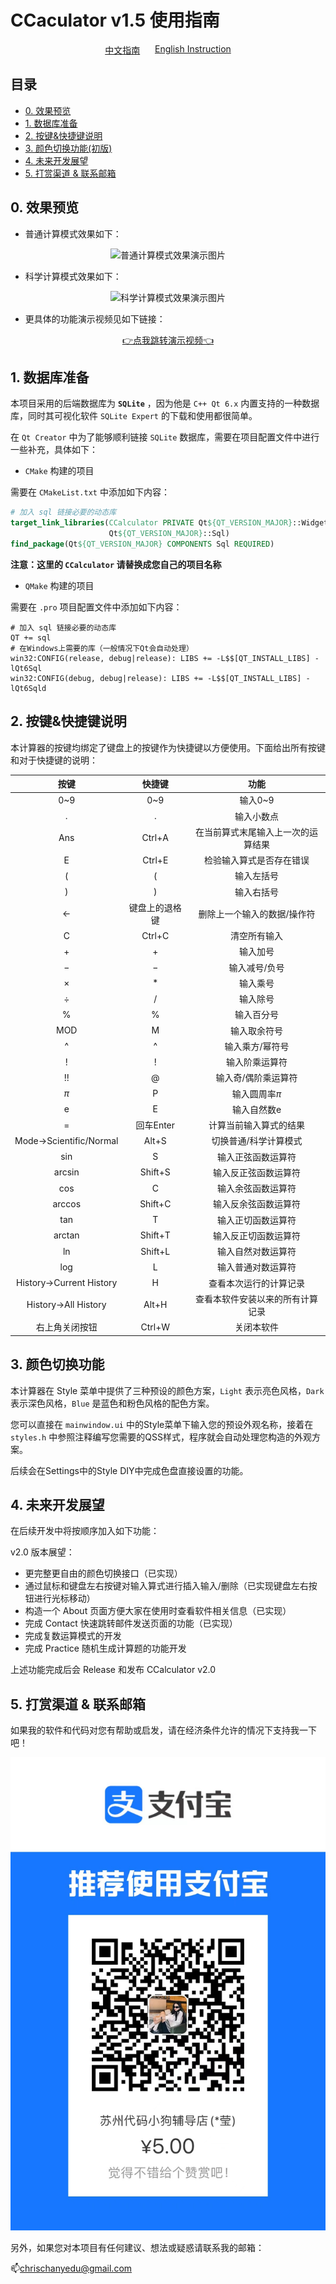 # CCaculator v1.5 使用指南

<div style="display: flex; justify-content: space-between; padding: 0 30%;">
  <a href="./README.md">中文指南</a>
  <a href="./ReadMe_EN.md">English Instruction</a>
</div>

## 目录

- [0. 效果预览](#chapter-0)
- [1. 数据库准备](#chapter-1)
- [2. 按键&快捷键说明](#chapter-2)
- [3. 颜色切换功能(初版)](#chapter-3)
- [4. 未来开发展望](#chapter-4)
- [5. 打赏渠道 & 联系邮箱](#Support)

## <a id="chapter-0">0. 效果预览</a>

- 普通计算模式效果如下：

<div style="text-align: center;"> 
	<img src="https://pic.imgdb.cn/item/66875f1bd9c307b7e92ac000.png" alt="普通计算模式效果演示图片">
</div>

- 科学计算模式效果如下：

<div style="text-align: center;"> 
	<img src="https://pic.imgdb.cn/item/66875f3fd9c307b7e92af696.png" alt="科学计算模式效果演示图片">
</div>

- 更具体的功能演示视频见如下链接：

<div style="text-align: center;">
  <a href="https://www.bilibili.com/video/BV12UhZe5EwT/?vd_source=057305f6f7570cd5ef98cb1a31358015" target="\_blank">👉点我跳转演示视频👈</a>
</div>

## <a id="chapter-1">1. 数据库准备</a>

本项目采用的后端数据库为 **`SQLite`** ，因为他是 `C++ Qt 6.x` 内置支持的一种数据库，同时其可视化软件 `SQLite Expert` 的下载和使用都很简单。

在 `Qt Creator` 中为了能够顺利链接 `SQLite` 数据库，需要在项目配置文件中进行一些补充，具体如下：

- `CMake` 构建的项目

需要在 `CMakeList.txt` 中添加如下内容：

```CMake
# 加入 sql 链接必要的动态库
target_link_libraries(CCalculator PRIVATE Qt${QT_VERSION_MAJOR}::Widgets
                      Qt${QT_VERSION_MAJOR}::Sql)
find_package(Qt${QT_VERSION_MAJOR} COMPONENTS Sql REQUIRED)
```

**注意：这里的 `CCalculator` 请替换成您自己的项目名称**

- `QMake` 构建的项目

需要在 `.pro` 项目配置文件中添加如下内容：

```QMake
# 加入 sql 链接必要的动态库
QT += sql
# 在Windows上需要的库（一般情况下Qt会自动处理）
win32:CONFIG(release, debug|release): LIBS += -L$$[QT_INSTALL_LIBS] -lQt6Sql
win32:CONFIG(debug, debug|release): LIBS += -L$$[QT_INSTALL_LIBS] -lQt6Sqld
```

## <a id="chapter-2">2. 按键&快捷键说明</a>

本计算器的按键均绑定了键盘上的按键作为快捷键以方便使用。下面给出所有按键和对于快捷键的说明：

| 按键                      | 快捷键     | 功能                |
|:-----------------------:|:-------:|:-----------------:|
| 0~9                     | 0~9     | 输入0~9             |
| .                       | .       | 输入小数点             |
| Ans                     | Ctrl+A  | 在当前算式末尾输入上一次的运算结果 |
| E                       | Ctrl+E  | 检验输入算式是否存在错误      |
| (                       | (       | 输入左括号             |
| )                       | )       | 输入右括号             |
| ←                       | 键盘上的退格键 | 删除上一个输入的数据/操作符    |
| C                       | Ctrl+C  | 清空所有输入            |
| $+$                     | $+$     | 输入加号              |
| $-$                     | $-$     | 输入减号/负号           |
| ×                       | $*$     | 输入乘号              |
| ÷                       | /       | 输入除号              |
| %                       | %       | 输入百分号             |
| MOD                     | M       | 输入取余符号            |
| ^                       | ^       | 输入乘方/幂符号          |
| !                       | !       | 输入阶乘运算符           |
| !!                      | @       | 输入奇/偶阶乘运算符        |
| $\pi$                   | P       | 输入圆周率$\pi$        |
| e                       | E       | 输入自然数e            |
| =                       | 回车Enter | 计算当前输入算式的结果       |
| Mode→Scientific/Normal  | Alt+S   | 切换普通/科学计算模式       |
| sin                     | S       | 输入正弦函数运算符         |
| arcsin                  | Shift+S | 输入反正弦函数运算符        |
| cos                     | C       | 输入余弦函数运算符         |
| arccos                  | Shift+C | 输入反余弦函数运算符        |
| tan                     | T       | 输入正切函数运算符         |
| arctan                  | Shift+T | 输入反正切函数运算符        |
| ln                      | Shift+L | 输入自然对数运算符         |
| log                     | L       | 输入普通对数运算符         |
| History→Current History | H       | 查看本次运行的计算记录       |
| History→All History     | Alt+H   | 查看本软件安装以来的所有计算记录  |
| 右上角关闭按钮                 | Ctrl+W  | 关闭本软件             |

## <a id="chapter-3">3. 颜色切换功能</a>

本计算器在 Style 菜单中提供了三种预设的颜色方案，`Light` 表示亮色风格，`Dark` 表示深色风格，`Blue` 是蓝色和粉色风格的配色方案。

您可以直接在 `mainwindow.ui` 中的Style菜单下输入您的预设外观名称，接着在 `styles.h` 中参照注释编写您需要的QSS样式，程序就会自动处理您构造的外观方案。

后续会在Settings中的Style DIY中完成色盘直接设置的功能。

## <a id="chapter-4">4. 未来开发展望</a>

在后续开发中将按顺序加入如下功能：

v2.0 版本展望：

- 更完整更自由的颜色切换接口（已实现）
- 通过鼠标和键盘左右按键对输入算式进行插入输入/删除（已实现键盘左右按钮进行光标移动）
- 构造一个 About 页面方便大家在使用时查看软件相关信息（已实现）
- 完成 Contact 快速跳转邮件发送页面的功能（已实现）
- 完成复数运算模式的开发
- 完成 Practice 随机生成计算题的功能开发

上述功能完成后会 Release 和发布 CCalculator v2.0

## <a id="Support">5. 打赏渠道 & 联系邮箱</a>

如果我的软件和代码对您有帮助或启发，请在经济条件允许的情况下支持我一下吧！

<div style="text-align: center;"> 
	<img src="./SupportOnMe.jpg" alt="打赏二维码">
</div>

另外，如果您对本项目有任何建议、想法或疑惑请联系我的邮箱：

📫chrischanyedu@gmail.com

